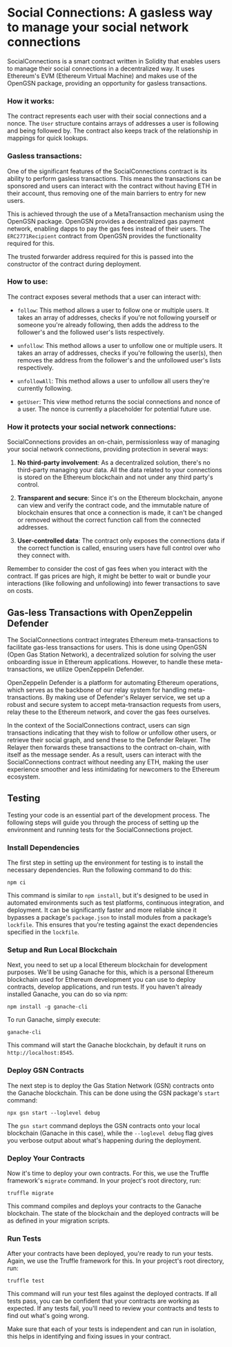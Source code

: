 # Social Connections: A gasless way to manage your social network connections

SocialConnections is a smart contract written in Solidity that enables users to manage their social connections in a decentralized way. It uses Ethereum's EVM (Ethereum Virtual Machine) and makes use of the OpenGSN package, providing an opportunity for gasless transactions.

### How it works:

The contract represents each user with their social connections and a nonce. The `User` structure contains arrays of addresses a user is following and being followed by. The contract also keeps track of the relationship in mappings for quick lookups.

### Gasless transactions:

One of the significant features of the SocialConnections contract is its ability to perform gasless transactions. This means the transactions can be sponsored and users can interact with the contract without having ETH in their account, thus removing one of the main barriers to entry for new users.

This is achieved through the use of a MetaTransaction mechanism using the OpenGSN package. OpenGSN provides a decentralized gas payment network, enabling dapps to pay the gas fees instead of their users. The `ERC2771Recipient` contract from OpenGSN provides the functionality required for this.

The trusted forwarder address required for this is passed into the constructor of the contract during deployment.

### How to use:

The contract exposes several methods that a user can interact with:

- `follow`: This method allows a user to follow one or multiple users. It takes an array of addresses, checks if you're not following yourself or someone you're already following, then adds the address to the follower's and the followed user's lists respectively.

- `unfollow`: This method allows a user to unfollow one or multiple users. It takes an array of addresses, checks if you're following the user(s), then removes the address from the follower's and the unfollowed user's lists respectively.

- `unfollowAll`: This method allows a user to unfollow all users they're currently following.

- `getUser`: This view method returns the social connections and nonce of a user. The nonce is currently a placeholder for potential future use.

### How it protects your social network connections:

SocialConnections provides an on-chain, permissionless way of managing your social network connections, providing protection in several ways:

1. **No third-party involvement**: As a decentralized solution, there's no third-party managing your data. All the data related to your connections is stored on the Ethereum blockchain and not under any third party's control.

2. **Transparent and secure**: Since it's on the Ethereum blockchain, anyone can view and verify the contract code, and the immutable nature of blockchain ensures that once a connection is made, it can't be changed or removed without the correct function call from the connected addresses.

3. **User-controlled data**: The contract only exposes the connections data if the correct function is called, ensuring users have full control over who they connect with.

Remember to consider the cost of gas fees when you interact with the contract. If gas prices are high, it might be better to wait or bundle your interactions (like following and unfollowing) into fewer transactions to save on costs.


## Gas-less Transactions with OpenZeppelin Defender

The SocialConnections contract integrates Ethereum meta-transactions to facilitate gas-less transactions for users. This is done using OpenGSN (Open Gas Station Network), a decentralized solution for solving the user onboarding issue in Ethereum applications. However, to handle these meta-transactions, we utilize OpenZeppelin Defender.

OpenZeppelin Defender is a platform for automating Ethereum operations, which serves as the backbone of our relay system for handling meta-transactions. By making use of Defender's Relayer service, we set up a robust and secure system to accept meta-transaction requests from users, relay these to the Ethereum network, and cover the gas fees ourselves.

In the context of the SocialConnections contract, users can sign transactions indicating that they wish to follow or unfollow other users, or retrieve their social graph, and send these to the Defender Relayer. The Relayer then forwards these transactions to the contract on-chain, with itself as the message sender. As a result, users can interact with the SocialConnections contract without needing any ETH, making the user experience smoother and less intimidating for newcomers to the Ethereum ecosystem.



## Testing

Testing your code is an essential part of the development process. The following steps will guide you through the process of setting up the environment and running tests for the SocialConnections project.

### Install Dependencies

The first step in setting up the environment for testing is to install the necessary dependencies. Run the following command to do this:

```
npm ci
```

This command is similar to `npm install`, but it's designed to be used in automated environments such as test platforms, continuous integration, and deployment. It can be significantly faster and more reliable since it bypasses a package's `package.json` to install modules from a package’s `lockfile`. This ensures that you're testing against the exact dependencies specified in the `lockfile`.

### Setup and Run Local Blockchain

Next, you need to set up a local Ethereum blockchain for development purposes. We'll be using Ganache for this, which is a personal Ethereum blockchain used for Ethereum development you can use to deploy contracts, develop applications, and run tests. If you haven't already installed Ganache, you can do so via npm:

```
npm install -g ganache-cli
```

To run Ganache, simply execute:

```
ganache-cli
```

This command will start the Ganache blockchain, by default it runs on `http://localhost:8545`.

### Deploy GSN Contracts

The next step is to deploy the Gas Station Network (GSN) contracts onto the Ganache blockchain. This can be done using the GSN package's `start` command:

```
npx gsn start --loglevel debug
```

The `gsn start` command deploys the GSN contracts onto your local blockchain (Ganache in this case), while the `--loglevel debug` flag gives you verbose output about what's happening during the deployment.

### Deploy Your Contracts

Now it's time to deploy your own contracts. For this, we use the Truffle framework's `migrate` command. In your project's root directory, run:

```
truffle migrate
```

This command compiles and deploys your contracts to the Ganache blockchain. The state of the blockchain and the deployed contracts will be as defined in your migration scripts.

### Run Tests

After your contracts have been deployed, you're ready to run your tests. Again, we use the Truffle framework for this. In your project's root directory, run:

```
truffle test
```

This command will run your test files against the deployed contracts. If all tests pass, you can be confident that your contracts are working as expected. If any tests fail, you'll need to review your contracts and tests to find out what's going wrong.

Make sure that each of your tests is independent and can run in isolation, this helps in identifying and fixing issues in your contract.
